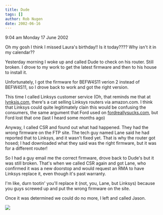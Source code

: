 ```yaml
---
title: Dude
tags: []
author: Rob Nugen
date: 2002-06-16
---
```


<p class=date>9:04 am Monday 17 June 2002</p>

<p>Oh my gosh I think I missed Laura's birthday!!  Is it today????  Why
isn't it in my calendar??</p>

<p>Yesterday morning I woke up and called Dude to check on his router.
Still broken.  I drove to my work to get the latest firmware and then to his
house to install it.</p>

<p>Unfortunately, I got the firmware for BEFW4S11 verion 2 instead of
BEFW4S11, so I drove back to work and got the right version.  </p>

<p>This time I called Linksys customer service (Oh, that reminds me that at
<a href="http://www.lynksis.com">lynksis.com</a>, there's a cat selling
Linksys routers via amazon.com.  I think that Linksys could quite
legitimately clain this would be confusing the consumers, the same argument
that Ford used on <a
href="http://www.fordreallysucks.com">fordreallysucks.com</a>, but Ford lost
that one (last I heard some months ago)</p>

<p>Anyway, I called CSR and found out what had happened.  They had the
<em>wrong</em> firmware on the FTP site.  The tech guy named Lane said he
had reported that to Linksys, and it wasn't fixed yet.  That is why the
router got hosed; I had downloaded what they said was the right firmware,
but it was for a different router!</p>

<p>So I had a guy email me the correct firmware, drove back to Dude's but it
was still broken.  That's when we called CSR again and got Lane, who
confirmed it was a new doorstop and would request an RMA to have Linksys
replace it, even though it's past warranty.</p>

<p>I'm like, durn tootin' you'll replace it (not, you, Lane, but Linksys)
because you guys screwed up and put the wrong firmware on the site.</p>

<p>Once it was determined we could do no more, I left and called Jason.</p>

<p><img src="/images/rob/wL-ROB.gif"/></p>

